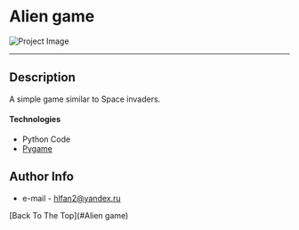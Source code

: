 # Alien game

![Project Image](https://i.imgur.com/pDZoEZq.png)

---

## Description

A simple game similar to Space invaders.

#### Technologies

- Python Code
- [Pygame](https://www.pygame.org/)

## Author Info

- e-mail - hlfan2@yandex.ru

[Back To The Top](#Alien game)
